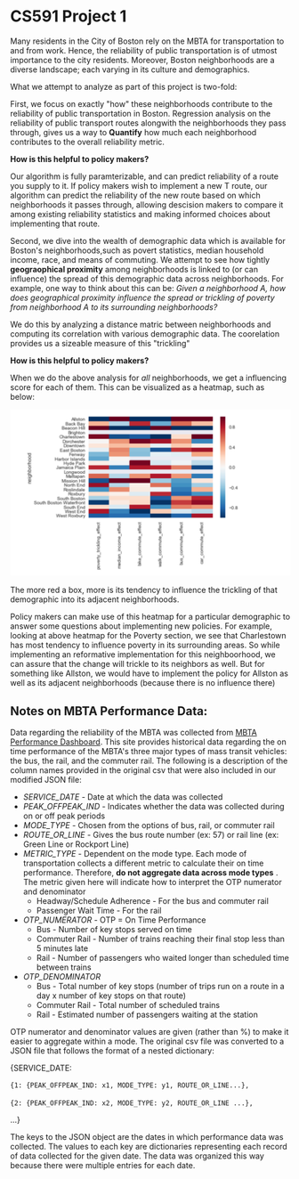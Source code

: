 # CS591 Project 1

Many residents in the City of Boston rely on the MBTA for transportation to and from work. Hence, the reliability of public transportation is of utmost importance to the city residents. Moreover, Boston neighborhoods are a diverse landscape; each varying in its culture and demographics.

What we attempt to analyze as part of this project is two-fold:

First, we focus on exactly "how" these neighborhoods contribute to the reliability of public transportation in Boston. Regression analysis on the reliability of public transport routes alongwith the neighborhoods they pass through, gives us a way to **Quantify** how much each neighborhood contributes to the overall reliability metric. 

__How is this helpful to policy makers?__

Our algorithm is fully paramterizable, and can predict reliability of a route you supply to it. If policy makers wish to implement a new T route, our algorithm can predict the reliability of the new route based on which neighborhoods it passes through, allowing descision makers to compare it among existing reliability statistics and making informed choices about implementing that route.


Second, we dive into the wealth of demographic data which is available for Boston's neighborhoods,such as povert statistics, median household income, race, and means of commuting. We attempt to see how tightly **geograophical proximity** among neighborhoods is linked to (or can influence) the spread of this demographic data across neighborhoods. For example, one way to think about this can be:
	*Given a neighborhood A, how does geographical proximity influence the spread or trickling of poverty from neighborhood 	A to its surrounding neighborhoods?*

We do this by analyzing a distance matric between neighborhoods and computing its correlation with various demographic data.
The coorelation provides us a sizeable measure of this "trickling"

__How is this helpful to policy makers?__

When we do the above analysis for *all* neighborhoods, we get a influencing score for each of them. This can be visualized as a heatmap, such as below:

![Alt text](trickling_effect.png?raw=true "trickling Effect Heatmap")

The more red a box, more is its tendency to influence the trickling of that demographic into its adjacent neighborhoods.

Policy makers can make use of this heatmap for a particular demographic to answer some questions about implementing new policies. For example, looking at above heatmap for the Poverty section, we see that Charlestown has most tendency to influence poverty in its surrounding areas. So while implementing an reformative implementation for this neighboorhood, we can assure that the change will trickle to its neighbors as well. But for something like Allston, we would have to implement the policy for Allston as well as its adjacent neighborhoods (because there is no influence there)


## Notes on MBTA Performance Data:

Data regarding the reliability of the MBTA was collected from [MBTA Performance Dashboard](http://www.mbtabackontrack.com/performance/index.html#/download). This site provides historical data regarding the on time performance of the MBTA's three major types of mass transit vehicles: the bus, the rail, and the commuter rail. The following is a description of the column names provided in the original csv that were also included in our modified JSON file: 
* *SERVICE_DATE* - Date at which the data was collected
* *PEAK_OFFPEAK_IND* - Indicates whether the data was collected during on or off peak periods
* *MODE_TYPE* - Chosen from the options of bus, rail, or commuter rail 
* *ROUTE_OR_LINE* - Gives the bus route number (ex: 57) or rail line (ex: Green Line or Rockport Line)
* *METRIC_TYPE* - Dependent on the mode type. Each mode of transportation collects a different metric to calculate their on time performance. Therefore, **do not aggregate data across mode types** . The metric given here will indicate how to interpret the OTP numerator and denominator
  * Headway/Schedule Adherence - For the bus and commuter rail
  * Passenger Wait Time - For the rail 
 * *OTP_NUMERATOR* - OTP = On Time Performance
    * Bus - Number of key stops served on time
    * Commuter Rail - Number of trains reaching their final stop less than 5 minutes late
    * Rail - Number of passengers who waited longer than scheduled time between trains
 * *OTP_DENOMINATOR* 
    * Bus - Total number of key stops (number of trips run on a route in a day x number of key stops on that route)
    * Commuter Rail - Total number of scheduled trains
    * Rail - Estimated number of passengers waiting at the station
  
OTP numerator and denominator values are given (rather than %) to make it easier to aggregate within a mode. 
The original csv file was converted to a JSON file that follows the format of a nested dictionary: 

{SERVICE_DATE: 
  
    {1: {PEAK_OFFPEAK_IND: x1, MODE_TYPE: y1, ROUTE_OR_LINE...}, 
  
    {2: {PEAK_OFFPEAK_IND: x2, MODE_TYPE: y2, ROUTE_OR_LINE ...}, 
 
 ...}
 
The keys to the JSON object are the dates in which performance data was collected. The values to each key are dictionaries representing each record of data collected for the given date. The data was organized this way because there were multiple entries for each date.
